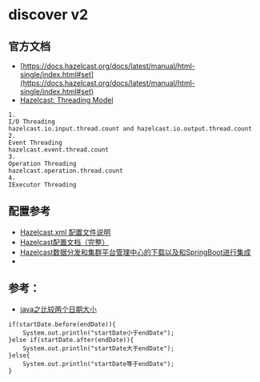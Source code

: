 # discover v2

## 官方文档
- [https://docs.hazelcast.org/docs/latest/manual/html-single/index.html#set](https://docs.hazelcast.org/docs/latest/manual/html-single/index.html#set)
- [Hazelcast: Threading Model](https://docs.hazelcast.org/docs/latest/manual/html-single/index.html#threading-model)
```
1.
I/O Threading
hazelcast.io.input.thread.count and hazelcast.io.output.thread.count
2.
Event Threading
hazelcast.event.thread.count
3.
Operation Threading
hazelcast.operation.thread.count
4.
IExecutor Threading
```

## 配置参考
- [Hazelcast.xml 配置文件说明](https://my.oschina.net/vdroid/blog/754883)
- [Hazelcast配置文档（完整）](https://my.oschina.net/vdroid/blog/754882)
- [Hazelcast数据分发和集群平台管理中心的下载以及和SpringBoot进行集成](https://www.jianshu.com/p/f32a24771d17)
- []()

## 参考：
- [java之比较两个日期大小](https://blog.csdn.net/dongfangbaiyun/article/details/51225469)
```
if(startDate.before(endDate)){
    System.out.println("startDate小于endDate");
}else if(startDate.after(endDate)){
    System.out.println("startDate大于endDate");
}else{
    System.out.println("startDate等于endDate");
}
```
